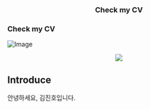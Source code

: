 <h3 align=center>
  Check my CV
</h3>

### Check my CV
</center>

<img src="https://img.shields.io/badge/-CV-111111?style=flat&logo=Read.cv&logoColor=white" alt="Image">
<p align="center">
<img src="https://img.shields.io/badge/-CV-111111?style=flat&logo=Read.cv&logoColor=white"/>
</p>



## Introduce
안녕하세요, 김진호입니다.
